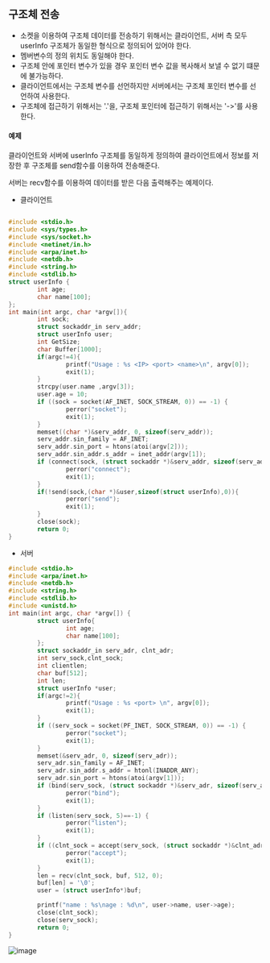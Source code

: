 ## 구조체 전송
* 소켓을 이용하여 구조체 데이터를 전송하기 위해서는 클라이언트, 서버 측 모두 userInfo 구조체가 동일한 형식으로 정의되어 있어야 한다.
* 멤버변수의 정의 위치도 동일해야 한다.
* 구조체 안에 포인터 변수가 있을 경우 포인터 변수 값을 복사해서 보낼 수 없기 떄문에 불가능하다.
* 클라이언트에서는 구조체 변수를 선언하지만 서버에서는 구조체 포인터 변수를 선언하여 사용한다.
* 구조체에 접근하기 위해서는 '.'을, 구조체 포인터에 접근하기 위해서는 '->'를 사용한다.
#### 예제
클라이언트와 서버에 userInfo 구조체를 동일하게 정의하여 클라이언트에서 정보를 저장한 후 구조체를 send함수를 이용하여 전송해준다.

서버는 recv함수를 이용하여 데이터를 받은 다음 출력해주는 예제이다.
* 클라이언트
```c

#include <stdio.h>
#include <sys/types.h>
#include <sys/socket.h>
#include <netinet/in.h>
#include <arpa/inet.h>
#include <netdb.h>
#include <string.h>
#include <stdlib.h>
struct userInfo {
        int age;
        char name[100];
};
int main(int argc, char *argv[]){
        int sock;
        struct sockaddr_in serv_addr;
        struct userInfo user;
        int GetSize;
        char Buffer[1000];
        if(argc!=4){
                printf("Usage : %s <IP> <port> <name>\n", argv[0]);
                exit(1);
        }
        strcpy(user.name ,argv[3]);
        user.age = 10;
        if ((sock = socket(AF_INET, SOCK_STREAM, 0)) == -1) {
                perror("socket");
                exit(1);
        }
        memset((char *)&serv_addr, 0, sizeof(serv_addr));
        serv_addr.sin_family = AF_INET;
        serv_addr.sin_port = htons(atoi(argv[2]));
        serv_addr.sin_addr.s_addr = inet_addr(argv[1]);
        if (connect(sock, (struct sockaddr *)&serv_addr, sizeof(serv_addr))) {
                perror("connect");
                exit(1);
        }
        if(!send(sock,(char *)&user,sizeof(struct userInfo),0)){
                perror("send");
                exit(1);
        }
        close(sock);
        return 0;
}

```
* 서버
```c
#include <stdio.h>
#include <arpa/inet.h>
#include <netdb.h>
#include <string.h>
#include <stdlib.h>
#include <unistd.h>
int main(int argc, char *argv[]) {
        struct userInfo{
                int age;
                char name[100];
        };
        struct sockaddr_in serv_adr, clnt_adr;
        int serv_sock,clnt_sock;
        int clientlen;
        char buf[512];
        int len;
        struct userInfo *user;
        if(argc!=2){
                printf("Usage : %s <port> \n", argv[0]);
                exit(1);
        }
        if ((serv_sock = socket(PF_INET, SOCK_STREAM, 0)) == -1) {
                perror("socket");
                exit(1);
        }
        memset(&serv_adr, 0, sizeof(serv_adr));
        serv_adr.sin_family = AF_INET;
        serv_adr.sin_addr.s_addr = htonl(INADDR_ANY);
        serv_adr.sin_port = htons(atoi(argv[1]));
        if (bind(serv_sock, (struct sockaddr *)&serv_adr, sizeof(serv_adr))==-1) {
                perror("bind");
                exit(1);
        }
        if (listen(serv_sock, 5)==-1) {
                perror("listen");
                exit(1);
        }
        if ((clnt_sock = accept(serv_sock, (struct sockaddr *)&clnt_adr, &clientlen))==-1){
                perror("accept");
                exit(1);
        }
        len = recv(clnt_sock, buf, 512, 0);
        buf[len] = '\0';
        user = (struct userInfo*)buf;

        printf("name : %s\nage : %d\n", user->name, user->age);
        close(clnt_sock);
        close(serv_sock);
        return 0;
}

```
![image](https://user-images.githubusercontent.com/64197428/132164950-8254e568-c80f-49c0-b2df-59f40af69933.png)
